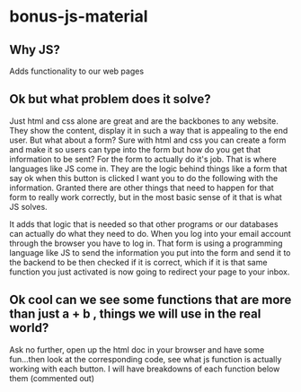 # bonus-js-material

## Why JS?
Adds functionality to our web pages

## Ok but what problem does it solve?
Just html and css alone are great and are the backbones to any website.  They show the content, display it in such a way that is appealing to the end user.  But what about a form?  Sure with html and css you can create a form and make it so users can type into the form but how do you get that information to be sent?  For the form to actually do it's job.  That is where languages like JS come in.  They are the logic behind things like a form that say ok when this button is clicked I want you to do the following with the information.  Granted there are other things that need to happen for that form to really work correctly, but in the most basic sense of it that is what JS solves.  

It adds that logic that is needed so that other programs or our databases can actually do what they need to do.  When you log into your email account through the browser you have to log in.  That form is using a programming language like JS to send the information you put into the form and send it to the backend to be then checked if it is correct, which if it is that same function you just activated is now going to redirect your page to your inbox.  

## Ok cool can we see some functions that are more than just a + b , things we will use in the real world?
Ask no further, open up the html doc in your browser and have some fun...then look at the corresponding code, see what js function is actually working with each button.  I will have breakdowns of each function below them (commented out)